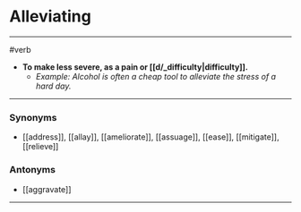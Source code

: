 # Alleviating
---
#verb
- **To make less severe, as a pain or [[d/_difficulty|difficulty]].**
	- _Example: Alcohol is often a cheap tool to alleviate the stress of a hard day._
---
### Synonyms
- [[address]], [[allay]], [[ameliorate]], [[assuage]], [[ease]], [[mitigate]], [[relieve]]
### Antonyms
- [[aggravate]]
---
